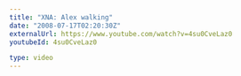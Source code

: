 ```yaml
---
title: "XNA: Alex walking"
date: "2008-07-17T02:20:30Z"
externalUrl: https://www.youtube.com/watch?v=4su0CveLaz0
youtubeId: 4su0CveLaz0

type: video
---
```


